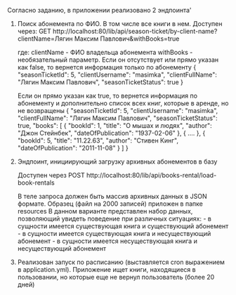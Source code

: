 Согласно заданию, в приложении реализовано 2 эндпоинта'
1. Поиск абонемента по ФИО. В том числе все книги в нем.
    Доступен через: GET http://localhost:80/lib/api/season-ticket/by-client-name?clientName=Лягин Максим Павлович&withBooks=true
    
    где: 
        clientName - ФИО владельца абонемента 
        withBooks - необязательный параметр.
    Если он отсутствует или прямо указан как false, то вернется информация только по абонементу
    {
        "seasonTicketId": 5,
        "clientUsername": "masimka",
        "clientFullName": "Лягин Максим Павлович",
        "seasonTicketStatus": true
    }

    Если он прямо указан как true, то вернется информация по абонементу и дополнительно список всех книг, которые в аренде, но не возвращены
    {
        "seasonTicketId": 5,
        "clientUsername": "masimka",
        "clientFullName": "Лягин Максим Павлович",
        "seasonTicketStatus": true,
        "books": [
            {
                "bookId": 1,
                "title": "О мышах и людях",
                "author": "Джон Стейнбек",
                "dateOfPublication": "1937-02-06"
            },
            {
                ....
            },
            {
                "bookId": 5,
                "title": "11.22.63",
                "author": "Стивен Кинг",
                "dateOfPublication": "2011-11-08"
            }
        ]
    }

2. Эндпоинт, инициирующий загрузку архивных абонементов в базу
          
    Доступен через POST http://localhost:80/lib/api/books-rental/load-book-rentals
   
    В теле запроса должен быть массив архивных данных в JSON формате. Образец (файл на 2000 записей) приложен в папке resources
    В данном варианте представлен набор данных, позволяющий увидеть поведение при различных ситуациях:
        - в сущности имеется существующая книга и существующий абонемент
        - в сущности имеется существующая книга и несуществующий абонемент
        - в сущности имеется несуществующая книга и несуществующий абонемент

3. Реализован запуск по расписанию (выставляется cron выражением в application.yml). Приложение ищет книги, находящиеся в пользовании, но которые еще не вернул пользователь (более 20 дней)
    